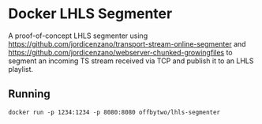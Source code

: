 # Docker LHLS Segmenter

A proof-of-concept LHLS segmenter using
https://github.com/jordicenzano/transport-stream-online-segmenter and
https://github.com/jordicenzano/webserver-chunked-growingfiles to
segment an incoming TS stream received via TCP and publish it to an LHLS playlist.

## Running

```
docker run -p 1234:1234 -p 8080:8080 offbytwo/lhls-segmenter
```
